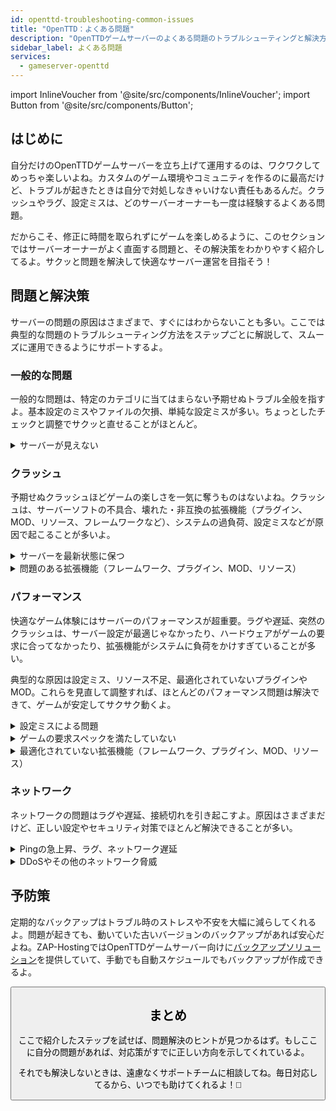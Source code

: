 ```yaml
---
id: openttd-troubleshooting-common-issues
title: "OpenTTD：よくある問題"
description: "OpenTTDゲームサーバーのよくある問題のトラブルシューティングと解決方法をチェックして、快適なゲーム体験を → 今すぐ詳しく見る"
sidebar_label: よくある問題
services:
  - gameserver-openttd
---
```


import InlineVoucher from '@site/src/components/InlineVoucher';
import Button from '@site/src/components/Button';

## はじめに

自分だけのOpenTTDゲームサーバーを立ち上げて運用するのは、ワクワクしてめっちゃ楽しいよね。カスタムのゲーム環境やコミュニティを作るのに最高だけど、トラブルが起きたときは自分で対処しなきゃいけない責任もあるんだ。クラッシュやラグ、設定ミスは、どのサーバーオーナーも一度は経験するよくある問題。

だからこそ、修正に時間を取られずにゲームを楽しめるように、このセクションではサーバーオーナーがよく直面する問題と、その解決策をわかりやすく紹介してるよ。サクッと問題を解決して快適なサーバー運営を目指そう！


<InlineVoucher />



## 問題と解決策

サーバーの問題の原因はさまざまで、すぐにはわからないことも多い。ここでは典型的な問題のトラブルシューティング方法をステップごとに解説して、スムーズに運用できるようにサポートするよ。

### 一般的な問題
一般的な問題は、特定のカテゴリに当てはまらない予期せぬトラブル全般を指すよ。基本設定のミスやファイルの欠損、単純な設定ミスが多い。ちょっとしたチェックと調整でサクッと直せることがほとんど。

<details>
  <summary>サーバーが見えない</summary>

サーバーが見えない原因は、初期化が正常に完了していない場合が多いよ。設定ミスやファイルの破損が原因かも。サーバーコンソールやログファイルで詳しい情報を確認しよう。また、サーバーリストのフィルター設定が間違っていると表示されないこともあるから、そちらもチェックしてね。

</details>


### クラッシュ

予期せぬクラッシュほどゲームの楽しさを一気に奪うものはないよね。クラッシュは、サーバーソフトの不具合、壊れた・非互換の拡張機能（プラグイン、MOD、リソース、フレームワークなど）、システムの過負荷、設定ミスなどが原因で起こることが多いよ。

<details>
  <summary>サーバーを最新状態に保つ</summary>

ゲームサーバーは最新バージョンで運用するのが安定性・セキュリティ・互換性のために超重要。ゲームのアップデートやフレームワークの変更、サードパーティツールの更新があると、古いバージョンのサーバーはトラブルの元になるよ。

古いゲームサーバーはクラッシュしたり、予期しない挙動をしたり、最悪起動すらしなくなることもある。

![img](https://screensaver01.zap-hosting.com/index.php/s/JXLHyHeMJqErHLJ/preview)


</details>

<details>
  <summary>問題のある拡張機能（フレームワーク、プラグイン、MOD、リソース）</summary>

クラッシュの原因は、壊れていたり古くなった拡張機能であることが多いよ。フレームワーク、プラグイン、MOD、リソースのどれでも、最新ゲームバージョンと互換性がなかったり、コードにバグがあると問題が起きる。

複数の問題ある拡張機能が絡むと、予期せぬクラッシュやフリーズ、エラーが発生しやすい。原因が拡張機能だと思ったら、一旦無効化してサーバーが安定するか試してみて。これで問題のある拡張機能を特定できるよ。

使っている拡張機能はすべて最新で、メンテナンスされていて、現在のゲームバージョンと互換性があるか必ず確認しよう。そうすればクラッシュやダウンタイムを防げる。

クラッシュの根本原因を特定するには、追加コンテンツを一時的に無効化してみるのが効果的。最小構成で問題が続くか確認し、問題が消えたら拡張機能やMOD、リソースを一つずつ戻してテストしよう。この段階的な方法でトラブルの元を効率よく見つけられるし、推測じゃなく証拠に基づいたトラブルシューティングができるよ。

</details>

### パフォーマンス

快適なゲーム体験にはサーバーのパフォーマンスが超重要。ラグや遅延、突然のクラッシュは、サーバー設定が最適じゃなかったり、ハードウェアがゲームの要求に合ってなかったり、拡張機能がシステムに負荷をかけすぎていることが多い。

典型的な原因は設定ミス、リソース不足、最適化されていないプラグインやMOD。これらを見直して調整すれば、ほとんどのパフォーマンス問題は解決できて、ゲームが安定してサクサク動くよ。

<details>
  <summary>設定ミスによる問題</summary>

間違った設定や調整不足は、リソースの無駄遣いを招き、ラグやカクつきなどのパフォーマンス問題を引き起こすよ。ゲームやサーバー規模に合った推奨設定を使っているか確認しよう。必要なら設定を見直して、できるだけ効率よくサーバーを動かそう。

設定はウェブインターフェースの**設定**セクションや、**Configs**の設定ファイルから直接変更できるよ。

</details>

<details>
  <summary>ゲームの要求スペックを満たしていない</summary>

ゲームサーバーをスムーズかつ安定して動かすには、計画しているプロジェクトに合った構成を選ぶことが大事。ゲームの種類やMOD、プラグイン、リソースの使用状況、想定プレイヤー数によって必要スペックは大きく変わるよ。

ZAP-Hostingでは注文時に推奨の最低構成を案内してる。これは典型的な利用ケースを元にしていて、ラグやクラッシュ、長いロード時間などのパフォーマンス問題を避けるための目安だよ。

![img](https://screensaver01.zap-hosting.com/index.php/s/87ADJdwNAXxXxdk/preview)

この推奨を守るか、必要に応じてスペックを上げて、最適な安定性と最高の体験をプレイヤーに提供しよう。あくまで最低限の推奨だからね。

プロジェクトの規模や追加コンテンツの量によっては、最初からもっと高いスペックが必要だったり、時間とともに必要リソースが増えることもある。そんなときはゲームサーバーパッケージのアップグレードが手軽で効果的な解決策だよ。

</details>

<details>
  <summary>最適化されていない拡張機能（フレームワーク、プラグイン、MOD、リソース）</summary>

すべての拡張機能がパフォーマンスを考慮して作られているわけじゃない。フレームワーク、プラグイン、MOD、リソースの中には、機能は動くけど処理が非効率だったり複雑すぎたり、サーバーリソースに無駄な負荷をかけるものもある。

これが原因でCPU使用率が高くなったり、メモリリーク、ラグ、クラッシュが起きることも。特に複数の非最適化コンポーネントが絡むと顕著だよ。拡張機能は常にメンテナンスされていて、ドキュメントが充実し、パフォーマンス面でテストされているか確認しよう。迷ったらコミュニティの評判を調べたり、サーバーのパフォーマンスを監視して問題のある要素を特定してね。

パフォーマンス問題の根本原因を特定するには、追加コンテンツを一時的に無効化してみるのが効果的。最小構成で問題が続くか確認し、問題が消えたら拡張機能やMOD、リソースを一つずつ戻してテストしよう。この段階的な方法でトラブルの元を効率よく見つけられるし、推測じゃなく証拠に基づいたトラブルシューティングができるよ。

</details>



### ネットワーク
ネットワークの問題はラグや遅延、接続切れを引き起こすよ。原因はさまざまだけど、正しい設定やセキュリティ対策でほとんど解決できることが多い。

<details>
  <summary>Pingの急上昇、ラグ、ネットワーク遅延</summary>

Pingの急上昇やラグ、ネットワーク遅延は、CPUパワーやRAM、帯域幅などサーバーリソースが足りていないことが多いよ。

プレイヤー数が多すぎたり、重いスクリプトやプラグインが動いているとサーバーが過負荷になることも。ルーティングの問題や外部の過負荷、プレイヤーから遠い場所にサーバーがあるとレイテンシが増えるよ。

さらに、バックグラウンドプロセス、不安定なインターネット接続、パケットロス、古い・誤設定のサーバーソフトもパフォーマンス低下の原因になる。

ラグや高Pingを感じたら、まずはゲームやプロジェクトの推奨スペックを満たしているか確認しよう。プレイヤーに近いサーバー所在地を選ぶのも効果的。

ルーティングや外部ネットワークの問題が疑われる場合は、遠慮なくサポートチームに連絡してね。状況を分析して最適な解決策を一緒に探してくれるよ。


</details>

<details>
  <summary>DDoSやその他のネットワーク脅威</summary>

ゲームサーバーは時々、悪意あるネットワーク攻撃、特にDDoS攻撃のターゲットになることがあるよ。DDoS攻撃は大量のトラフィックでサーバーを圧倒し、ラグや接続切れ、最悪の場合は完全なダウンタイムを引き起こす。

他にも、攻撃者がネットワークの脆弱性を狙ったり、繰り返し接続を試みたり、異常なデータパターンでサーバーの安定性を乱すこともある。

こうした脅威は一般ユーザーの手に負えないことが多いけど、ZAP-Hostingは標準でDDoS保護や対策システムを備えていて、サーバーを守ってくれるよ。もしサーバーが攻撃を受けている疑いがあって問題が起きているなら、すぐにサポートチームに連絡してね。対応とアドバイスをしてくれるよ。

</details>






## 予防策

定期的なバックアップはトラブル時のストレスや不安を大幅に減らしてくれるよ。問題が起きても、動いていた古いバージョンのバックアップがあれば安心だよね。ZAP-HostingではOpenTTDゲームサーバー向けに[バックアップソリューション](gameserver-backups.md)を提供していて、手動でも自動スケジュールでもバックアップが作成できるよ。



<Button label="ZAP-Storageにアクセス" link="https://zap-hosting.com/en/customer/home/storage/" block/>






## まとめ

ここで紹介したステップを試せば、問題解決のヒントが見つかるはず。もしここに自分の問題があれば、対応策がすでに正しい方向を示してくれているよ。

それでも解決しないときは、遠慮なくサポートチームに相談してね。毎日対応してるから、いつでも助けてくれるよ！🙂

<InlineVoucher />